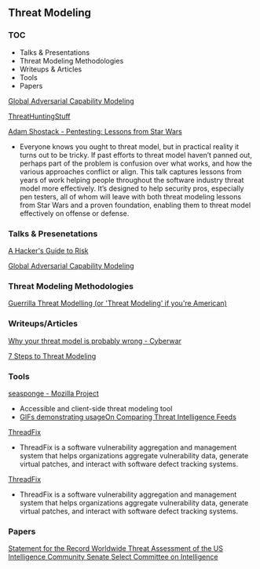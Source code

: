 ## Threat Modeling

### TOC
* Talks & Presentations
* Threat Modeling Methodologies
* Writeups & Articles
* Tools
* Papers





[Global Adversarial Capability Modeling](https://www.youtube.com/watch?v=56T3JN09SrY#t=41)


[ThreatHuntingStuff](https://github.com/MatthewDemaske/ThreatHuntingStuff)

[Adam Shostack - Pentesting: Lessons from Star Wars](https://www.youtube.com/watch?v=BfWWryF8M7E&list=PLuUtcRxSUZUpv2An-RNhjuZSJ5fjY7ghe&index=13)
* Everyone knows you ought to threat model, but in practical reality it turns out to be tricky. If past efforts to threat model haven’t panned out, perhaps part of the problem is confusion over what works, and how the various approaches conflict or align. This talk captures lessons from years of work helping people throughout the software industry threat model more effectively. It’s designed to help security pros, especially pen testers, all of whom will leave with both threat modeling lessons from Star Wars and a proven foundation, enabling them to threat model effectively on offense or defense.





### Talks & Presenetations

[A Hacker's Guide to Risk](https://media.defcon.org/DEF%20CON%2023/DEF%20CON%2023%20presentations/DEFCON-23-Bruce-Potter-Hackers-Guide-to-Risk.pdf)

[Global Adversarial Capability Modeling](https://www.youtube.com/watch?v=56T3JN09SrY#t=41)



### Threat Modeling Methodologies

[Guerrilla Threat Modelling (or 'Threat Modeling' if you're American)](http://blogs.msdn.com/b/ptorr/archive/2005/02/22/guerillathreatmodelling.aspx)



### Writeups/Articles

[Why your threat model is probably wrong - Cyberwar](http://blog.thinkst.com/p/cyberwar-why-your-threat-model-is.html)

[7 Steps to Threat Modeling](https://www.slideshare.net/chinwhei/7-steps-to-threat-modeling)





### Tools

[seasponge - Mozilla Project](https://github.com/mozilla/seasponge)
* Accessible and client-side threat modeling tool
* [GIFs demonstrating usage](https://github.com/mozilla/seasponge/wiki/usage)[On Comparing Threat Intelligence Feeds](http://blogs.gartner.com/anton-chuvakin/2014/01/07/on-comparing-threat-intelligence-feeds/)

[ThreadFix](https://github.com/denimgroup/threadfix)
* ThreadFix is a software vulnerability aggregation and management system that helps organizations aggregate vulnerability data, generate virtual patches, and interact with software defect tracking systems.

[ThreadFix](https://github.com/denimgroup/threadfix)
* ThreadFix is a software vulnerability aggregation and management system that helps organizations aggregate vulnerability data, generate virtual patches, and interact with software defect tracking systems.





### Papers

[Statement for the Record  Worldwide Threat Assessment  of the  US Intelligence Community  Senate Select Committee on Intelligence](https://www.dni.gov/files/documents/Newsroom/Testimonies/SSCI%20Unclassified%20SFR%20-%20Final.pdf)
































